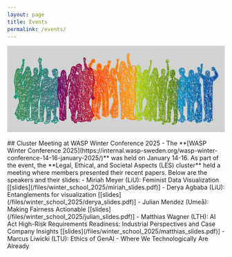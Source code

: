 ```yaml
---
layout: page
title: Events
permalink: /events/
---
```


<center><img src="/images/events.jpg" width="900" height="200" align="center"></center>

<br>
## Cluster Meeting at WASP Winter Conference 2025
- The **[WASP Winter Conference 2025](https://internal.wasp-sweden.org/wasp-winter-conference-14-16-january-2025/)** was held on January 14-16. As part of the event, the **Legal, Ethical, and Societal Aspects (LES) cluster** held a meeting where members presented their recent papers. Below are the speakers and their slides:
  - Miriah Meyer (LiU): Feminist Data Visualization [[slides](/files/winter_school_2025/miriah_slides.pdf)]
  - Derya Agbaba (LiU): Entanglements for visualization [[slides](/files/winter_school_2025/derya_slides.pdf)]
  - Julian Mendez (Umeå): Making Fairness Actionable [[slides](/files/winter_school_2025/julian_slides.pdf)]
  - Matthias Wagner (LTH): AI Act High-Risk Requirements Readiness: Industrial Perspectives and Case Company Insights [[slides](/files/winter_school_2025/matthias_slides.pdf)]
  - Marcus Liwicki (LTU): Ethics of GenAI - Where We Technologically Are Already
<br>
